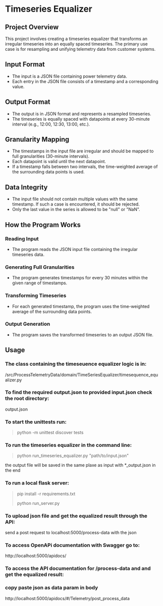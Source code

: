 # Timeseries Equalizer

## Project Overview
This project involves creating a timeseries equalizer that transforms an irregular timeseries into an equally spaced timeseries. The primary use case is for resampling and unifying telemetry data from customer systems.

## Input Format
- The input is a JSON file containing power telemetry data.
- Each entry in the JSON file consists of a timestamp and a corresponding value.

## Output Format
- The output is in JSON format and represents a resampled timeseries.
- The timeseries is equally spaced with datapoints at every 30-minute interval (e.g., 12:00, 12:30, 13:00, etc.).

## Granularity Mapping
- The timestamps in the input file are irregular and should be mapped to full granularities (30-minute intervals).
- Each datapoint is valid until the next datapoint.
- If a timestamp falls between two intervals, the time-weighted average of the surrounding data points is used.

## Data Integrity
- The input file should not contain multiple values with the same timestamp. If such a case is encountered, it should be rejected.
- Only the last value in the series is allowed to be "null" or "NaN".

## How the Program Works

### Reading Input
- The program reads the JSON input file containing the irregular timeseries data.

### Generating Full Granularities
- The program generates timestamps for every 30 minutes within the given range of timestamps.

### Transforming Timeseries
- For each generated timestamp, the program uses the time-weighted average of the surrounding data points.

### Output Generation
- The program saves the transformed timeseries to an output JSON file.

## Usage

### The class containing the timeseuence equalizer logic is in:
/src/ProcessTelemetryData/domain/TimeSeriesEqualizer/timesequence_equalizer.py

### To find the required output.json to provided input.json check the root directory: 
output.json


### To start the unittests run:
> python -m unittest discover tests

### To run the timeseries equalizer in the command line:
> python run_timeseries_equalizer.py "path/to/input.json"

the output file will be saved in the same plaxe as input with *_output.json in the end

### To run a local flask server:
> pip install -r requirements.txt
> 
> python run_server.py

### To upload json file and get the equalized result through the API:
send a post request to localhost:5000/process-data with the json 


### To access OpenAPi documentation with Swagger go to:
http://localhost:5000/apidocs/

### To access the API documentation for /process-data and and get the equalized result:
### copy paste json as data param in body
http://localhost:5000/apidocs/#/Telemetry/post_process_data
